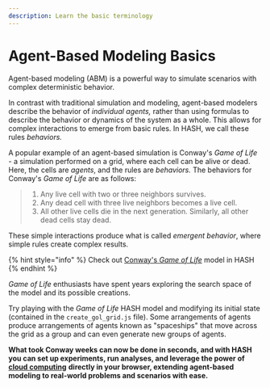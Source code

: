 ```yaml
---
description: Learn the basic terminology
---
```


# Agent-Based Modeling Basics

Agent-based modeling \(ABM\) is a powerful way to simulate scenarios with complex deterministic behavior.

In contrast with traditional simulation and modeling, agent-based modelers describe the behavior of _individual agents,_ rather than using formulas to describe the behavior or dynamics of the system as a whole. This allows for complex interactions to emerge from basic rules. In HASH, we call these rules _behaviors._

A popular example of an agent-based simulation is Conway's _Game of Life_ - a simulation performed on a grid, where each cell can be alive or dead. Here, the cells are _agents_, and the rules are _behaviors._ The behaviors for Conway's _Game of Life_ are as follows:

> 1. Any live cell with two or three neighbors survives.
> 2. Any dead cell with three live neighbors becomes a live cell.
> 3. All other live cells die in the next generation. Similarly, all other dead cells stay dead.

These simple interactions produce what is called _emergent behavior_, where simple rules create complex results.

{% hint style="info" %}
Check out [Conway's _Game of Life_](https://hash.ai/@hash/conways-game-of-life) model in HASH
{% endhint %}

_Game of Life_ enthusiasts have spent years exploring the search space of the model and its possible creations.

Try playing with the _Game of Life_ HASH model and modifying its initial state \(contained in the `create_gol_grid.js` file\). Some arrangements of agents produce arrangements of agents known as "spaceships" that move across the grid as a group and can even generate new groups of agents.

**What took Conway weeks can now be done in seconds, and with HASH you can set up experiments, run analyses, and leverage the power of** [**cloud computing**](https://hash.ai/cloud) **directly in your browser, extending agent-based modeling to real-world problems and scenarios with ease.**

